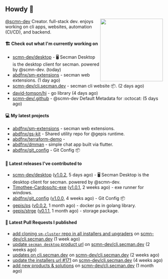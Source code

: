## Howdy 👋

<img align="right" src="https://github.com/abdfnx.png" width="200">

[@scmn-dev](https://github.com/scmn-dev) Creator. full-stack dev. enjoys working on cli apps, websites, automation (CI/CD), and backend.

#### 🏗️ Check out what I'm currently working on

- [scmn-dev/desktop](https://github.com/scmn-dev/desktop) - 🖥️ Secman Desktop is the desktop client for secman. powered by @scmn-dev. (today)
- [abdfnx/sm-extensions](https://github.com/abdfnx/sm-extensions) - secman web extensions. (1 day ago)
- [scmn-dev/cli.secman.dev](https://github.com/scmn-dev/cli.secman.dev) - secman cli website 📦. (2 days ago)
- [david-tomson/hi](https://github.com/david-tomson/hi) - go library (4 days ago)
- [scmn-dev/.github](https://github.com/scmn-dev/.github) - @scmn-dev Default Metadata for :octocat: (5 days ago)

#### 💻 My latest projects

- [abdfnx/sm-extensions](https://github.com/abdfnx/sm-extensions) - secman web extensions.
- [abdfnx/gs-kit](https://github.com/abdfnx/gs-kit) - Shared utility repo for @gepis runtime.
- [abdfnx/terraform-demo](https://github.com/abdfnx/terraform-demo) - 
- [abdfnx/dmman](https://github.com/abdfnx/dmman) - simple chat app built via flutter.
- [abdfnx/git_config](https://github.com/abdfnx/git_config) - Git Config 📦

#### 🔭 Latest releases I've contributed to

- [scmn-dev/desktop](https://github.com/scmn-dev/desktop) ([v1.0.2](https://github.com/scmn-dev/desktop/releases/tag/v1.0.2), 5 days ago) - 🖥️ Secman Desktop is the desktop client for secman. powered by @scmn-dev.
- [Timothee-Cardoso/tc-exe](https://github.com/Timothee-Cardoso/tc-exe) ([v1.0.1](https://github.com/Timothee-Cardoso/tc-exe/releases/tag/v1.0.1), 2 weeks ago) - exe runner for windows.
- [abdfnx/git_config](https://github.com/abdfnx/git_config) ([v1.0.0](https://github.com/abdfnx/git_config/releases/tag/v1.0.0), 4 weeks ago) - Git Config 📦
- [gepis/ps](https://github.com/gepis/ps) ([v0.0.2](https://github.com/gepis/ps/releases/tag/v0.0.2), 1 month ago) - docker ps in golang library.
- [gepis/strge](https://github.com/gepis/strge) ([v0.1.1](https://github.com/gepis/strge/releases/tag/v0.1.1), 1 month ago) - storage package.

#### 🔨 Latest Pull Requests I published

- [add cloning `sm-cluster` repo in all installers and upgraders](https://github.com/scmn-dev/cli.secman.dev/pull/226) on [scmn-dev/cli.secman.dev](https://github.com/scmn-dev/cli.secman.dev) (1 week ago)
- [update `secman desktop` product url](https://github.com/scmn-dev/cli.secman.dev/pull/216) on [scmn-dev/cli.secman.dev](https://github.com/scmn-dev/cli.secman.dev) (2 weeks ago)
- [updates on cli.secman.dev](https://github.com/scmn-dev/cli.secman.dev/pull/201) on [scmn-dev/cli.secman.dev](https://github.com/scmn-dev/cli.secman.dev) (2 weeks ago)
- [update the installers url #171](https://github.com/scmn-dev/cli.secman.dev/pull/180) on [scmn-dev/cli.secman.dev](https://github.com/scmn-dev/cli.secman.dev) (4 weeks ago)
- [add new products &amp; solutions](https://github.com/scmn-dev/cli.secman.dev/pull/168) on [scmn-dev/cli.secman.dev](https://github.com/scmn-dev/cli.secman.dev) (1 month ago)
